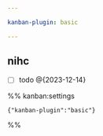 ```yaml
---

kanban-plugin: basic

---
```


## nihc

- [ ] todo @{2023-12-14}




%% kanban:settings
```
{"kanban-plugin":"basic"}
```
%%